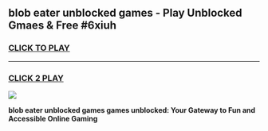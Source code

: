 
## blob eater unblocked games - Play Unblocked Gmaes & Free #6xiuh
<h3>
<a href="https://news.freeplayer.one?title=blob_eater_unblocked_games&ref=03M">CLICK TO PLAY</a></h3>
<hr>

<h3>
<a href="https://news.freeplayer.one?title=blob_eater_unblocked_games&ref=03M">CLICK 2 PLAY</a>
  
</h3>

<a href="https://news.freeplayer.one?title=blob_eater_unblocked_games&ref=03M"><img src="https://clearcache.store/games.png"></a>


**blob eater unblocked games games unblocked: Your Gateway to Fun and Accessible Online Gaming**
